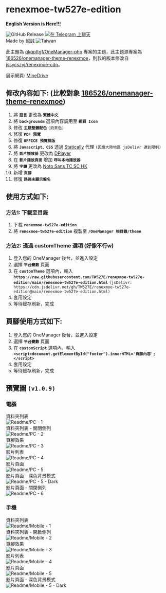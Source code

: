 # renexmoe-tw527e-edition

[**English Version is Here!!!**](README-English.md)

![GitHub Release](https://img.shields.io/github/v/release/TW527E/renexmoe-tw527e-edition.svg?include_prereleases&logo=Acclaim&style=for-the-badge)
<a href="https://t.me/Cheng_Group">
  <img src="https://img.shields.io/badge/-%E5%9C%A8%20Telegram%20%E4%B8%8A%E8%81%8A%E5%A4%A9-blue?style=for-the-badge&logo=Telegram" alt="在 Telegram 上聊天">
</a><br>
Made by 誠誠 <img src="https://img.shields.io/badge/-Taiwan-ff1f4b?style=for-the-badge&logo=Headspace" alt="Taiwan">

此主題為 [qkqpttgf/OneManager-php](https://github.com/qkqpttgf/OneManager-php) 專案的主題，此主題源專案為 [186526/onemanager-theme-renexmoe](https://github.com/186526/onemanager-theme-renexmoe)，則我的版本修改自 [jssycszyj/renexmoe-cdn](https://github.com/jssycszyj/renexmoe-cdn)。

展示網頁: [MineDrive](https://d.tw527e.eu.org)

## 修改內容如下: (比較對象 [186526/onemanager-theme-renexmoe](https://github.com/186526/onemanager-theme-renexmoe))

1. 將 **`語言`** 更改為 **`繁體中文`**
2. 將 **`backgroundm`** 選項內容調用至 **`網頁 Icon`**
3. 修改 **`主題整體配色`** `(奶茶色)`
4. 修復 **`PDF 預覽`**
5. 修復 **`OFFICE 預覽排版`**
6. 將 **`Javascript、CSS`** 透過 [Statically](https://statically.io) 代理 `(因應大陸地區 jsDelivr 遭到限制)`
7. 將 **`影片播放器`** 更改為 [DPlayer](https://dplayer.js.org)
8. 在 **`影片播放頁面`** 增加 **`呼叫本地播放器`**
9. 將 **`字體`** 更改為 [Noto Sans TC SC HK](https://fonts.google.com/noto/fonts)
10. 新增 **`頁腳`**
11. 修復 **`路徑未顯示盤名`**

## 使用方式如下:

### 方法1: 下載至目錄

1. 下載 **`renexmoe-tw527e-edition`**
2. 將 **`renexmoe-tw527e-edition`** 複製至 **`/OneManager 根目錄/theme`**

### 方法2: 透過 customTheme 選項 (好像不行w)

1. 登入您的 OneManager 後台，並進入設定
2. 選擇 **`平台變數`** 頁面
3. 在 **`customTheme`** 選項內，輸入 **`https://raw.githubusercontent.com/TW527E/renexmoe-tw527e-edition/main/renexmoe-tw527e-edition.html`** `(jsDelivr: https://cdn.jsdelivr.net/gh/TW527E/renexmoe-tw527e-edition@main/renexmoe-tw527e-edition.html)`
4. 套用設定
5. 等待緩存刷新，完成

## 頁腳使用方式如下:

1. 登入您的 OneManager 後台，並進入設定
2. 選擇 **`平台變數`** 頁面
3. 在 **`customScript`** 選項內，輸入 **`<script>document.getElementById("footer").innerHTML='頁腳內容';</script>`**
4. 套用設定
5. 等待緩存刷新，完成

## 預覽圖 `(v1.0.9)`

### 電腦

資料夾列表 <br>
<img src="Readme/PC - 1.png" alt="Readme/PC - 1"> <br>
資料夾列表 - 關閉側列 <br>
<img src="Readme/PC - 2.png" alt="Readme/PC - 2"> <br>
頁腳效果 <br>
<img src="Readme/PC - 3.png" alt="Readme/PC - 3"> <br>
影片列表 <br>
<img src="Readme/PC - 4.png" alt="Readme/PC - 4"> <br>
影片頁面 <br>
<img src="Readme/PC - 5.png" alt="Readme/PC - 5"> <br>
影片頁面 - 深色背景模式 <br>
<img src="Readme/PC - 5 - Dark.png" alt="Readme/PC - 5 - Dark"> <br>
影片頁面 - 關閉側列 <br>
<img src="Readme/PC - 6.png" alt="Readme/PC - 6"> <br>

### 手機

資料夾列表 <br>
<img src="Readme/Mobile - 1.png" alt="Readme/Mobile - 1"> <br>
資料夾列表 - 開啟側列 <br>
<img src="Readme/Mobile - 2.png" alt="Readme/Mobile - 2"> <br>
頁腳效果 <br>
<img src="Readme/Mobile - 3.png" alt="Readme/Mobile - 3"> <br>
影片列表 <br>
<img src="Readme/Mobile - 4.png" alt="Readme/Mobile - 4"> <br>
影片頁面 <br>
<img src="Readme/Mobile - 5.png" alt="Readme/Mobile - 5"> <br>
影片頁面 - 深色背景模式 <br>
<img src="Readme/Mobile - 5 - Dark.png" alt="Readme/Mobile - 5 - Dark">
